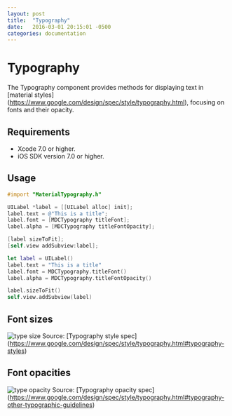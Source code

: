 ```yaml
---
layout: post
title:  "Typography"
date:   2016-03-01 20:15:01 -0500
categories: documentation
---
```

# Typography

The Typography component provides methods for displaying text in [material styles]
(https://www.google.com/design/spec/style/typography.html), focusing on fonts and their opacity.

## Requirements

- Xcode 7.0 or higher.
- iOS SDK version 7.0 or higher.

## Usage

```objective-c
#import "MaterialTypography.h"

UILabel *label = [[UILabel alloc] init];
label.text = @"This is a title";
label.font = [MDCTypography titleFont];
label.alpha = [MDCTypography titleFontOpacity];

[label sizeToFit];
[self.view addSubview:label];
```

```swift
let label = UILabel()
label.text = "This is a title"
label.font = MDCTypography.titleFont()
label.alpha = MDCTypography.titleFontOpacity()

label.sizeToFit()
self.view.addSubview(label)
```

## Font sizes
![type size](docs/assets/style_typography_styles_scale.png "shows the various font
sizes")
Source: [Typography style spec]
(https://www.google.com/design/spec/style/typography.html#typography-styles)

## Font opacities
![type opacity](docs/assets/style_typography_styles_contrast.png "shows the various font
opacities")
Source: [Typography opacity spec]
(https://www.google.com/design/spec/style/typography.html#typography-other-typographic-guidelines)
